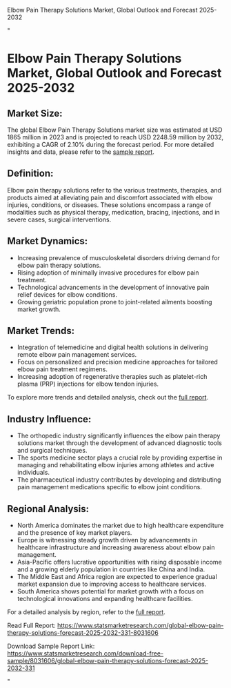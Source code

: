 Elbow Pain Therapy Solutions Market, Global Outlook and Forecast 2025-2032

"<h1>Elbow Pain Therapy Solutions Market, Global Outlook and Forecast 2025-2032</h1>

<h2>Market Size:</h2>
<p>The global Elbow Pain Therapy Solutions market size was estimated at USD 1865 million in 2023 and is projected to reach USD 2248.59 million by 2032, exhibiting a CAGR of 2.10% during the forecast period. For more detailed insights and data, please refer to the <a href='https://www.statsmarketresearch.com/download-free-sample/8031606/global-elbow-pain-therapy-solutions-forecast-2025-2032-331'>sample report</a>.</p>

<h2>Definition:</h2>
<p>Elbow pain therapy solutions refer to the various treatments, therapies, and products aimed at alleviating pain and discomfort associated with elbow injuries, conditions, or diseases. These solutions encompass a range of modalities such as physical therapy, medication, bracing, injections, and in severe cases, surgical interventions.</p>

<h2>Market Dynamics:</h2>
<ul>
    <li>Increasing prevalence of musculoskeletal disorders driving demand for elbow pain therapy solutions.</li>
    <li>Rising adoption of minimally invasive procedures for elbow pain treatment.</li>
    <li>Technological advancements in the development of innovative pain relief devices for elbow conditions.</li>
    <li>Growing geriatric population prone to joint-related ailments boosting market growth.</li>
</ul>

<h2>Market Trends:</h2>
<ul>
    <li>Integration of telemedicine and digital health solutions in delivering remote elbow pain management services.</li>
    <li>Focus on personalized and precision medicine approaches for tailored elbow pain treatment regimens.</li>
    <li>Increasing adoption of regenerative therapies such as platelet-rich plasma (PRP) injections for elbow tendon injuries.</li>
</ul>
<p>To explore more trends and detailed analysis, check out the <a href='https://www.statsmarketresearch.com/global-elbow-pain-therapy-solutions-forecast-2025-2032-331-8031606'>full report</a>.</p>

<h2>Industry Influence:</h2>
<ul>
    <li>The orthopedic industry significantly influences the elbow pain therapy solutions market through the development of advanced diagnostic tools and surgical techniques.</li>
    <li>The sports medicine sector plays a crucial role by providing expertise in managing and rehabilitating elbow injuries among athletes and active individuals.</li>
    <li>The pharmaceutical industry contributes by developing and distributing pain management medications specific to elbow joint conditions.</li>
</ul>

<h2>Regional Analysis:</h2>
<ul>
    <li>North America dominates the market due to high healthcare expenditure and the presence of key market players.</li>
    <li>Europe is witnessing steady growth driven by advancements in healthcare infrastructure and increasing awareness about elbow pain management.</li>
    <li>Asia-Pacific offers lucrative opportunities with rising disposable income and a growing elderly population in countries like China and India.</li>
    <li>The Middle East and Africa region are expected to experience gradual market expansion due to improving access to healthcare services.</li>
    <li>South America shows potential for market growth with a focus on technological innovations and expanding healthcare facilities.</li>
</ul>
<p>For a detailed analysis by region, refer to the <a href='https://www.statsmarketresearch.com/global-elbow-pain-therapy-solutions-forecast-2025-2032-331-8031606'>full report</a>.</p>

<p>Read Full Report: <a href='https://www.statsmarketresearch.com/global-elbow-pain-therapy-solutions-forecast-2025-2032-331-8031606'>https://www.statsmarketresearch.com/global-elbow-pain-therapy-solutions-forecast-2025-2032-331-8031606</a></p>

<p>Download Sample Report Link: <a href='https://www.statsmarketresearch.com/download-free-sample/8031606/global-elbow-pain-therapy-solutions-forecast-2025-2032-331'>https://www.statsmarketresearch.com/download-free-sample/8031606/global-elbow-pain-therapy-solutions-forecast-2025-2032-331</a></p>"
